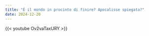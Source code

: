 ```yaml
---
title: "È il mondo in procinto di finire? Apocalisse spiegata?"
date: 2024-12-20
---
```


{{< youtube Ov2vaTaxURY >}}
